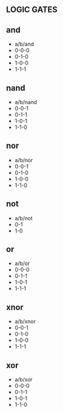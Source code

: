 ## LOGIC GATES

## and
- a/b/and
- 0-0-0
- 0-1-0
- 1-0-0
- 1-1-1

## nand
- a/b/nand
- 0-0-1
- 0-1-1
- 1-0-1
- 1-1-0

## nor
- a/b/nor
- 0-0-1
- 0-1-0
- 1-0-0
- 1-1-0

## not
- a/b/not
- 0-1
- 1-0

## or
- a/b/or
- 0-0-0
- 0-1-1
- 1-0-1
- 1-1-1

## xnor
- a/b/xnor
- 0-0-1
- 0-1-0
- 1-0-0
- 1-1-1

## xor
- a/b/xor
- 0-0-0
- 0-1-1
- 1-0-1
- 1-1-0
